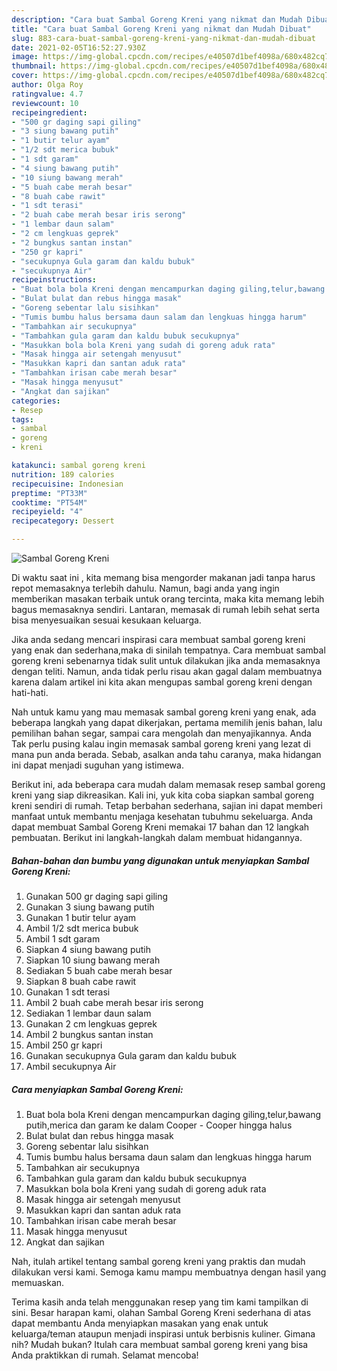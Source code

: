 ```yaml
---
description: "Cara buat Sambal Goreng Kreni yang nikmat dan Mudah Dibuat"
title: "Cara buat Sambal Goreng Kreni yang nikmat dan Mudah Dibuat"
slug: 883-cara-buat-sambal-goreng-kreni-yang-nikmat-dan-mudah-dibuat
date: 2021-02-05T16:52:27.930Z
image: https://img-global.cpcdn.com/recipes/e40507d1bef4098a/680x482cq70/sambal-goreng-kreni-foto-resep-utama.jpg
thumbnail: https://img-global.cpcdn.com/recipes/e40507d1bef4098a/680x482cq70/sambal-goreng-kreni-foto-resep-utama.jpg
cover: https://img-global.cpcdn.com/recipes/e40507d1bef4098a/680x482cq70/sambal-goreng-kreni-foto-resep-utama.jpg
author: Olga Roy
ratingvalue: 4.7
reviewcount: 10
recipeingredient:
- "500 gr daging sapi giling"
- "3 siung bawang putih"
- "1 butir telur ayam"
- "1/2 sdt merica bubuk"
- "1 sdt garam"
- "4 siung bawang putih"
- "10 siung bawang merah"
- "5 buah cabe merah besar"
- "8 buah cabe rawit"
- "1 sdt terasi"
- "2 buah cabe merah besar iris serong"
- "1 lembar daun salam"
- "2 cm lengkuas geprek"
- "2 bungkus santan instan"
- "250 gr kapri"
- "secukupnya Gula garam dan kaldu bubuk"
- "secukupnya Air"
recipeinstructions:
- "Buat bola bola Kreni dengan mencampurkan daging giling,telur,bawang putih,merica dan garam ke dalam Cooper Cooper hingga halus"
- "Bulat bulat dan rebus hingga masak"
- "Goreng sebentar lalu sisihkan"
- "Tumis bumbu halus bersama daun salam dan lengkuas hingga harum"
- "Tambahkan air secukupnya"
- "Tambahkan gula garam dan kaldu bubuk secukupnya"
- "Masukkan bola bola Kreni yang sudah di goreng aduk rata"
- "Masak hingga air setengah menyusut"
- "Masukkan kapri dan santan aduk rata"
- "Tambahkan irisan cabe merah besar"
- "Masak hingga menyusut"
- "Angkat dan sajikan"
categories:
- Resep
tags:
- sambal
- goreng
- kreni

katakunci: sambal goreng kreni 
nutrition: 189 calories
recipecuisine: Indonesian
preptime: "PT33M"
cooktime: "PT54M"
recipeyield: "4"
recipecategory: Dessert

---
```



![Sambal Goreng Kreni](https://img-global.cpcdn.com/recipes/e40507d1bef4098a/680x482cq70/sambal-goreng-kreni-foto-resep-utama.jpg)

Di waktu  saat ini , kita memang bisa mengorder makanan jadi tanpa harus repot memasaknya terlebih dahulu. Namun, bagi anda yang ingin memberikan masakan terbaik untuk orang tercinta, maka kita memang lebih bagus memasaknya sendiri. Lantaran, memasak di rumah lebih sehat serta bisa menyesuaikan sesuai kesukaan keluarga.

Jika anda sedang mencari inspirasi cara membuat sambal goreng kreni yang enak dan sederhana,maka di sinilah tempatnya. Cara membuat sambal goreng kreni  sebenarnya tidak sulit untuk dilakukan jika anda memasaknya dengan teliti. Namun, anda tidak perlu risau akan gagal dalam membuatnya 
karena dalam artikel ini kita akan mengupas sambal goreng kreni dengan hati-hati.  



Nah untuk kamu yang mau memasak sambal goreng kreni yang enak, ada beberapa langkah yang dapat dikerjakan, pertama memilih jenis bahan, lalu pemilihan bahan segar, sampai cara mengolah dan menyajikannya. Anda Tak perlu pusing kalau ingin memasak sambal goreng kreni yang lezat di mana pun anda berada. Sebab, asalkan anda  tahu caranya, maka hidangan ini dapat menjadi suguhan yang istimewa.

Berikut ini, ada beberapa cara mudah dalam memasak resep sambal goreng kreni yang siap dikreasikan. Kali ini, yuk kita coba siapkan sambal goreng kreni sendiri di rumah. Tetap berbahan sederhana, sajian ini dapat memberi manfaat untuk membantu menjaga kesehatan tubuhmu sekeluarga. Anda dapat membuat Sambal Goreng Kreni memakai 17 bahan dan 12 langkah pembuatan. Berikut ini langkah-langkah dalam membuat hidangannya.

<!--inarticleads1-->

##### Bahan-bahan dan bumbu yang digunakan untuk menyiapkan Sambal Goreng Kreni:

1. Gunakan 500 gr daging sapi giling
1. Gunakan 3 siung bawang putih
1. Gunakan 1 butir telur ayam
1. Ambil 1/2 sdt merica bubuk
1. Ambil 1 sdt garam
1. Siapkan 4 siung bawang putih
1. Siapkan 10 siung bawang merah
1. Sediakan 5 buah cabe merah besar
1. Siapkan 8 buah cabe rawit
1. Gunakan 1 sdt terasi
1. Ambil 2 buah cabe merah besar iris serong
1. Sediakan 1 lembar daun salam
1. Gunakan 2 cm lengkuas geprek
1. Ambil 2 bungkus santan instan
1. Ambil 250 gr kapri
1. Gunakan secukupnya Gula garam dan kaldu bubuk
1. Ambil secukupnya Air




<!--inarticleads2-->

##### Cara menyiapkan Sambal Goreng Kreni:

1. Buat bola bola Kreni dengan mencampurkan daging giling,telur,bawang putih,merica dan garam ke dalam Cooper - Cooper hingga halus
1. Bulat bulat dan rebus hingga masak
1. Goreng sebentar lalu sisihkan
1. Tumis bumbu halus bersama daun salam dan lengkuas hingga harum
1. Tambahkan air secukupnya
1. Tambahkan gula garam dan kaldu bubuk secukupnya
1. Masukkan bola bola Kreni yang sudah di goreng aduk rata
1. Masak hingga air setengah menyusut
1. Masukkan kapri dan santan aduk rata
1. Tambahkan irisan cabe merah besar
1. Masak hingga menyusut
1. Angkat dan sajikan




Nah, itulah artikel tentang  sambal goreng kreni  yang praktis dan mudah dilakukan versi kami. Semoga kamu mampu membuatnya dengan hasil yang memuaskan. 

Terima kasih anda telah menggunakan resep yang tim kami tampilkan di sini. Besar harapan kami, olahan  Sambal Goreng Kreni sederhana di atas dapat membantu Anda menyiapkan masakan yang enak untuk keluarga/teman ataupun menjadi inspirasi untuk berbisnis kuliner. Gimana nih? Mudah bukan? Itulah cara membuat sambal goreng kreni yang bisa Anda praktikkan di rumah. Selamat mencoba!

